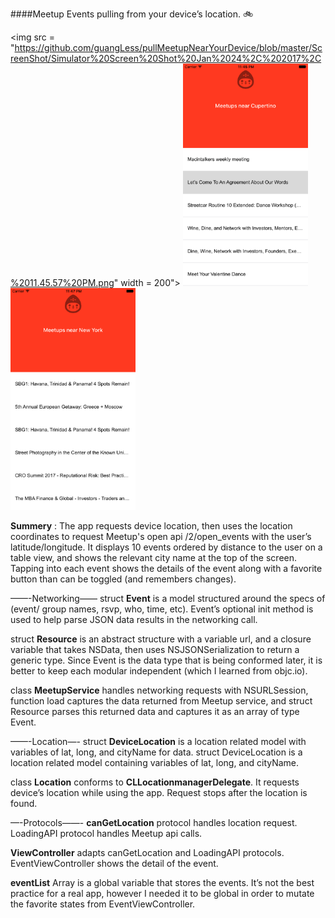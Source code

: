 ####Meetup Events pulling from your device’s location. :bike:

<img src = "https://github.com/guangLess/pullMeetupNearYourDevice/blob/master/ScreenShot/Simulator%20Screen%20Shot%20Jan%2024%2C%202017%2C%2011.45.57%20PM.png" width = 200">
<img src = "https://github.com/guangLess/pullMeetupNearYourDevice/blob/master/ScreenShot/Simulator%20Screen%20Shot%20Jan%2024%2C%202017%2C%2011.45.57%20PM.png" width = "200">
<img src = "https://github.com/guangLess/pullMeetupNearYourDevice/blob/master/ScreenShot/Simulator%20Screen%20Shot%20Jan%2024%2C%202017%2C%2011.47.51%20PM.png" width = "200">



**Summery** : The app requests device location, then uses the location coordinates to request Meetup's open api /2/open_events with the user’s latitude/longitude. It displays 10 events ordered by distance to the user on a table view, and shows the relevant city name at the top of the screen. Tapping into each event shows the details of the event along with a favorite button than can be toggled (and remembers changes).

——-Networking——
struct **Event** is a model structured around the specs of (event/ group names, rsvp, who, time, etc). Event’s optional init method is used to help parse JSON data results in the networking call. 

struct **Resource** is an abstract structure with a variable url, and a closure variable that takes NSData, then uses NSJSONSerialization to return a generic type. Since Event is the data type that is being conformed later, it is better to keep each modular independent (which I learned from objc.io). 

class **MeetupService** handles networking requests with NSURLSession, function load captures the data returned from Meetup service, and struct Resource parses this returned data and captures it as an array of type Event.

——-Location—-
struct **DeviceLocation** is a location related model with variables of lat, long, and cityName for data. struct DeviceLocation is a location related model containing variables of lat, long, and cityName. 

class **Location** conforms to **CLLocationmanagerDelegate**. It requests device’s location while using the app. Request stops after the location is found.

—-Protocols——-
**canGetLocation** protocol handles location request. LoadingAPI protocol handles Meetup api calls.

**ViewController** adapts canGetLocation and LoadingAPI protocols. EventViewController shows the detail of the event. 

**eventList** Array is a global variable that stores the events. It’s not the best practice for a real app, however I needed it to be global in order to mutate the favorite states from EventViewController.
